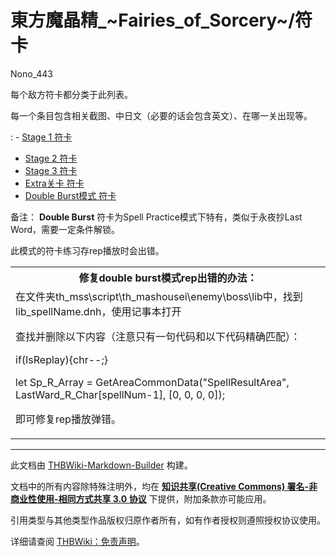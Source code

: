 # 東方魔晶精_~Fairies_of_Sorcery~/符卡

<!-- source html: G:\repos\THBWiki-Markdown-Builder\THBWikiMarkdown\Temp\main\9\9f\ns0%3A%E6%9D%B1%E6%96%B9%E9%AD%94%E6%99%B6%E7%B2%BE_%7EFairies_of_Sorcery%7E%2F%E7%AC%A6%E5%8D%A1.html -->

Nono_443

  
每个敌方符卡都分类于此列表。
  
  
每一个条目包含相关截图、中日文（必要的话会包含英文）、在哪一关出现等。
  

: - [Stage 1 符卡](./東方魔晶精_~Fairies_of_Sorcery~-符卡-Stage_1.md)
- [Stage 2 符卡](./東方魔晶精_~Fairies_of_Sorcery~-符卡-Stage_2.md)
- [Stage 3 符卡](./東方魔晶精_~Fairies_of_Sorcery~-符卡-Stage_3.md)
- [Extra关卡 符卡](./東方魔晶精_~Fairies_of_Sorcery~-符卡-Extra.md)
- [Double Burst模式 符卡](./東方魔晶精_~Fairies_of_Sorcery~-符卡-Double_Burst.md)


  
备注：
 **Double Burst** 符卡为Spell Practice模式下特有，类似于永夜抄Last Word，需要一定条件解锁。
  
  
此模式的符卡练习存rep播放时会出错。
  


<table>

<tbody><tr>
<th>修复double burst模式rep出错的办法：
</th></tr>
<tr>
<td>在文件夹th_mss\script\th_mashousei\enemy\boss\lib中，找到lib_spellName.dnh，使用记事本打开
<p>查找并删除以下内容（注意只有一句代码和以下代码精确匹配）：
</p><p>if(IsReplay){chr--;}
</p><p>let Sp_R_Array = GetAreaCommonData("SpellResultArea", LastWard_R_Char[spellNum-1], [0, 0, 0, 0]);
</p><p>即可修复rep播放弹错。
</p>
</td></tr></tbody></table>






---

此文档由 [THBWiki-Markdown-Builder](https://github.com/Delsin-Yu/THBWiki-Markdown-Builder) 构建。

文档中的所有内容除特殊注明外，均在 [**知识共享(Creative Commons) 署名-非商业性使用-相同方式共享 3.0 协议**](https://creativecommons.org/licenses/by-sa/3.0/deed.zh-hans) 下提供，附加条款亦可能应用。

引用类型与其他类型作品版权归原作者所有，如有作者授权则遵照授权协议使用。

详细请查阅 [THBWiki：免责声明](https://thbwiki.cc/THBWiki:%E5%85%8D%E8%B4%A3%E5%A3%B0%E6%98%8E)。


